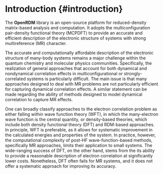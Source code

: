 # Introduction         {#introduction}

The <b>OpenRDM</b> library is an open-source platform for reduced-density matrix-based analysis and computation.
It adopts the multiconfiguration pair-density functional theory (MCPDFT) to provide an accurate and efficient
description of the electronic structure of systems with strong multireference (MR) character.

The accurate and computationally affordable description of the electronic
structure of many-body systems remains a major challenge within the
quantum chemistry and molecular physics
communities. Specifically, the realization of general approaches that account for both
dynamical and nondynamical correlation effects in multiconfigurational or strongly-correlated
systems is particularly difficult. The main issue is that many approaches designed to deal with MR
problems are not particularly efficient for capturing dynamical correlation
effects. A similar statement can be made regarding the ability of methods
designed to model dynamical correlation to capture MR effects.

One can broadly classify approaches to the electron correlation problem as
either falling within wave function theory (WFT), in which the many-electron wave function
is the central quantity, or density-based theories,
which include both density functional theory (DFT) and
RDM-based approaches. In principle, WFT is preferable, as it allows for systematic
improvement in the calculated energies and properties of the
system. In practice, however, the computational complexity of post-HF wave-function-based methods,
specifically MR approaches, limits their application to small systems.
The wide-ranging success of DFT, on the other hand, stems from the its ability to provide
a reasonable description of electron correlation at significantly lower costs.  Nonetheless, DFT
often fails for MR systems, and it does not offer a systematic approach for improving its accuracy.
